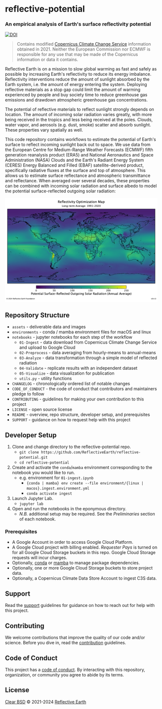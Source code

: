 # reflective-potential

### An empirical analysis of Earth's surface reflectivity potential

[![DOI](https://zenodo.org/badge/373627024.svg)](https://zenodo.org/badge/latestdoi/373627024)

> Contains modified [Copernicus Climate Change Service][copernicus]
> information obtained in 2021. Neither the European Commission nor
> ECMWF is responsible for any use that may be made of the Copernicus
> information or data it contains.

Reflective Earth is on a mission to slow global warming as fast and safely as
possible by increasing Earth's reflectivity to reduce its energy imbalance.
Reflectivity interventions reduce the amount of sunlight absorbed by the Earth
system, i.e. the amount of energy entering the system. Deploying reflective
materials as a stop gap could limit the amount of warming experienced by people
and buy society time to reduce greenhouse gas emissions and drawdown atmospheric
greenhouse gas concentrations.

The potential of reflective materials to reflect sunlight strongly depends on
location. The amount of incoming solar radiation varies greatly, with more
being received in the tropics and less being received at the poles. Clouds,
water vapor, and aerosols (e.g. dust, smoke) scatter and absorb sunlight. These
properties vary spatially as well.

This code repository contains workflows to estimate the potential of Earth's
surface to reflect incoming sunlight back out to space. We use data from the
European Centre for Medium-Range Weather Forecasts (ECMWF) fifth generation
reanalysis product (ERA5) and National Aeronautics and Space Administration
(NASA) Clouds and the Earth's Radiant Energy System (CERES) Energy Balanced
and Filled (EBAF) satellite-derived product, specifically radiative fluxes at
the surface and top of atmosphere. This allows us to estimate surface
reflectance and atmospheric transmittance and reflectance. When averaged over
several decades, these properties can be combined with incoming solar radiation
and surface albedo to model the potential surface-reflected outgoing solar
radiation:

![ROM][rom]

## Repository Structure

* `assets` - deliverable data and images
* `environments` - conda / mamba environment files for macOS and linux
* `notebooks` - jupyter notebooks for each step of the workflow
  * `01-Ingest` - data download from Copernicus Climate Change Service and
    upload to Google Cloud
  * `02-Preprocess` - data averaging from hourly-means to annual-means
  * `03-Analyze` - data transformation through a simple model of reflected
    radiation
  * `04-Validate` - replicate results with an independent dataset
  * `05-Visualize` - data visualization for publication
  * `utils.py` - utility functions
* `CHANGELOG` - chronologically ordered list of notable changes
* `CODE_OF_CONDUCT` - the code of conduct that contributors and maintainers
  pledge to follow
* `CONTRIBUTING` - guidelines for making your own contribution to this project
* `LICENSE` - open source license
* `README` - overview, repo structure, developer setup, and prerequisites
* `SUPPORT` - guidance on how to request help with this project

## Developer Setup

1. Clone and change directory to the reflective-potential repo.
   * `git clone https://github.com/ReflectiveEarth/reflective-potential.git`
   * `cd reflective-potential`
2. Create and activate the `conda`/`mamba` environment corresponding to the
   notebook you would like to run.
   * e.g. environment for `01-ingest.ipynb`
     * `{conda | mamba} env create --file environment/{linux | macos}.ingest.environment.yml`
     * `conda activate ingest`
3. Launch Jupyter Lab.
   * `jupyter lab`
4. Open and run the  notebooks in the eponymous directory.
   * *N.B.* additional setup may be required. See the *Preliminaries* section of
     each notebook.

### Prerequisites

* A Google Account in order to access Google Cloud Platform.
* A Google Cloud project with billing enabled. *Requester Pays* is turned on for
  all Google Cloud Storage buckets in this repo. Google Cloud Storage requests
  will incur charges.
* Optionally, [conda][conda] or [mamba][mamba] to manage package dependencies.
* Optionally, one or more Google Cloud Storage buckets to store project data.
* Optionally, a Copernicus Climate Data Store Account to ingest C3S data.

## Support

Read the [support][support] guidelines for guidance on how to reach out for help
with this project.

## Contributing

We welcome contributions that improve the quality of our code and/or science.
Before you dive in, read the [contribution][contributing] guidelines.

## Code of Conduct

This project has a [code of conduct][conduct]. By interacting with this
repository, organization, or community you agree to abide by its terms.

## License

[Clear BSD][license] © 2021-2024 [Reflective Earth][author]

<!-- Definitions -->

[author]: https://www.reflectiveearth.org
[conduct]: CODE_OF_CONDUCT.md
[conda]: https://docs.conda.io/en/latest/miniconda.html
[contributing]: CONTRIBUTING.md
[copernicus]: https://climate.copernicus.eu/
[license]: LICENSE.md
[mamba]: https://mamba.readthedocs.io/en/latest/
[rom]: assets/ROM_v043.png
[support]: SUPPORT.md
